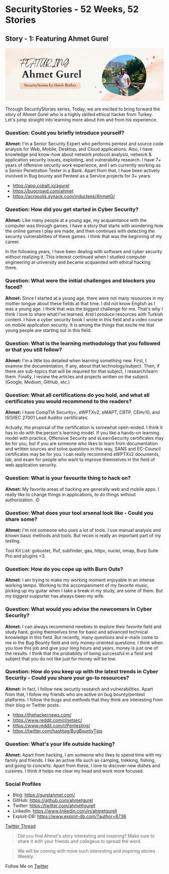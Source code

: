 # SecurityStories - 52 Weeks, 52 Stories

## Story - 1: Featuring **Ahmet Gurel** 

![Ahmet Gurel](../media/ahmet-gurel.jpg)

Through SecurityStories series, Today, we are excited to bring forward the story of Ahmet Gurel who is a highly skilled ethical hacker from Turkey. Let's jump straight into learning more about him and from his experience. 

### **Question:** Could you briefly introduce yourself? 

**Ahmet:** I'm a Senior Security Expert who performs pentest and source code analysis for Web, Mobile, Desktop, and Cloud applications. Also, I have knowledge and know-how about network protocol analysis, network & application security issues, exploiting, and vulnerability research. I have 7+ years of offensive security work experience, and I am currently working as a Senior Penetration Tester in a Bank. Apart from that, I have been actively involved in Bug bounty and Pentest as a Service projects for 3+ years.

- https://app.cobalt.io/agurel
- https://bugcrowd.com/ahmet
- https://acropolis.synack.com/inductees/AhmetG/


### **Question:** How did you get started in Cyber Security?

**Ahmet:** Like many people at a young age, my acquaintance with the computer was through games. I have a story that starts with wondering how the online games I play are made, and then continues with detecting the security vulnerabilities of these games. I think that was the beginning of my career.

In the following years, I have been dealing with software and cyber security without realizing it. This interest continued when I studied computer engineering at university and became acquainted with ethical hacking there.


### **Question:** What were the initial challenges and blockers you faced? 

**Ahmet:** Since I started at a young age, there were not many resources in my mother tongue about these fields at that time. I did not know English as I was a young age. I think that was the biggest challenge for me. That's why I think I love to share what I've learned. And I produce resources with Turkish content. I have a cyber security book I wrote in this field and a video course on mobile application security. It is among the things that excite me that young people are starting out in this field.


### **Question:** What is the learning methodology that you followed or that you still follow? 
**Ahmet:** I'm a little too detailed when learning something new. First, I examine the documentation, if any, about that technology/subject. Then, if there are sub-topics that will be required for that subject, I research/learn them. Finally, I review the articles and projects written on the subject. (Google, Medium, GitHub, etc.)

### **Question:** What all certifications do you hold, and what all certificates you would recommend to the readers? 

**Ahmet:** I have CompTIA Security+, eWPTXv2, eMAPT, CRTP, CEHv10, and ISO/IEC 27001 Lead Auditor certificates.

Actually, the proposal of the certification is somewhat open-ended. I think it has to do with the person's learning model. If you like a hands-on learning model with practice, Offensive Security and eLearnSecurity certificates may be for you, but if you are someone who likes to learn from documentation and written sources and solve questions in this way, SANS and EC-Council certificates may be for you. I can really recommend eWPTXv2 documents, lab, and exam for people who want to improve themselves in the field of web application security.

### **Question:** What is your favourite thing to hack on?

**Ahmet:** My favorite areas of hacking are generally web and mobile apps. I really like to change things in applications, to do things without authorization. :D


### **Question:** What does your tool arsenal look like - Could you share some?

**Ahmet:** I'm not someone who uses a lot of tools. I use manual analysis and known basic methods and tools. But recon is really an important part of my testing. 

Tool Kit List: gobuster, ffuf, subfinder, gau, httpx, nuclei, nmap, Burp Suite Pro and plugins <3. 

### **Question:** How do you cope up with Burn Outs?

**Ahmet:** I am trying to make my working moment enjoyable in an intense working tempo. Working to the accompaniment of my favorite music, picking up my guitar when I take a break in my study, are some of them. But my biggest supporter has always been my wife.

### **Question:** What would you advise the newcomers in Cyber Security?

**Ahmet:** I can always recommend newbies to explore their favorite field and study hard, giving themselves time for basic and advanced technical knowledge in this field. But recently, many questions and e-mails come to me in the Bug Bounty field and only money-oriented questions. I think when you love this job and give your long hours and years, money is just one of the results. I think that the probability of being successful in a field and subject that you do not like just for money will be low.

### **Question:** How do you keep up with the latest trends in Cyber Security - Could you share your go-to resources? 

**Ahmet:** In fact, I follow new security research and vulnerabilities. Apart from that, I follow my friends who are active on bug bounty/pentest platforms. I follow the bugs and methods that they think are interesting from their blog or Twitter posts.

- https://thehackernews.com/
- https://www.reddit.com/r/netsec/
- https://www.reddit.com/r/Pentesting/
- https://twitter.com/hashtag/BugBountyTips


### **Question:** What's your life outside hacking?

**Ahmet:** Apart from hacking, I am someone who likes to spend time with my family and friends. I like an active life such as camping, trekking, fishing, and going to concerts. Apart from these, I love to discover new dishes and cuisines. I think it helps me clear my head and work more focused.

### Social Profiles
- Blog: https://gurelahmet.com/ 
- GitHub:  https://github.com/ahmetgurel 
- Twitter: https://twitter.com/ahmettgurell
- LinkedIn: https://www.linkedin.com/in/ahmetgurell
- Exploit-DB: https://www.exploit-db.com/?author=8736 

[Twitter Thread]()

> Did you find Ahmet's story interesting and inspiring? Make sure to share it with your friends and collegeus to spread the word. 

> We will be coming with more such interesting and inspiring stories Weekly.

Follow Me on [Twitter](https://www.twitter.com/harshbothra_)